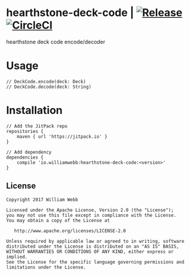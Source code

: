 hearthstone-deck-code | [![Release](https://jitpack.io/v/io.williamwebb/hearthstone-deck-code.svg)](https://jitpack.io/#io.williamwebb/hearthstone-deck-code) [![CircleCI](https://circleci.com/gh/williamwebb/hearthstone-deck-code.svg?style=svg)](https://circleci.com/gh/williamwebb/hearthstone-deck-code)
============

hearthstone deck code encode/decoder

Usage
=====

```
// DeckCode.encode(deck: Deck)
// DeckCode.decode(deck: String)
```

Installation
=====
```
// Add the JitPack repo
repositories {
    maven { url 'https://jitpack.io' }
}

// Add dependency
dependencies {
    compile 'io.williamwebb:hearthstone-deck-code:<version>'
}
```
License
-------

    Copyright 2017 William Webb

    Licensed under the Apache License, Version 2.0 (the "License");
    you may not use this file except in compliance with the License.
    You may obtain a copy of the License at

       http://www.apache.org/licenses/LICENSE-2.0

    Unless required by applicable law or agreed to in writing, software
    distributed under the License is distributed on an "AS IS" BASIS,
    WITHOUT WARRANTIES OR CONDITIONS OF ANY KIND, either express or implied.
    See the License for the specific language governing permissions and
    limitations under the License.